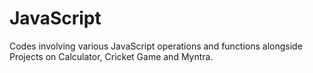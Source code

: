# JavaScript
Codes involving various JavaScript operations and functions alongside Projects on Calculator, Cricket Game and Myntra.
